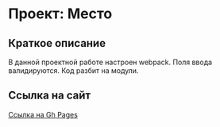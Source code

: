 # Проект: Место

## Краткое описание

В данной проектной работе настроен webpack. Поля ввода валидируются. Код разбит на модули.


## Ссылка на сайт

[Ссылка на Gh Pages](https://mr-pooh.github.io/mesto-project/)
